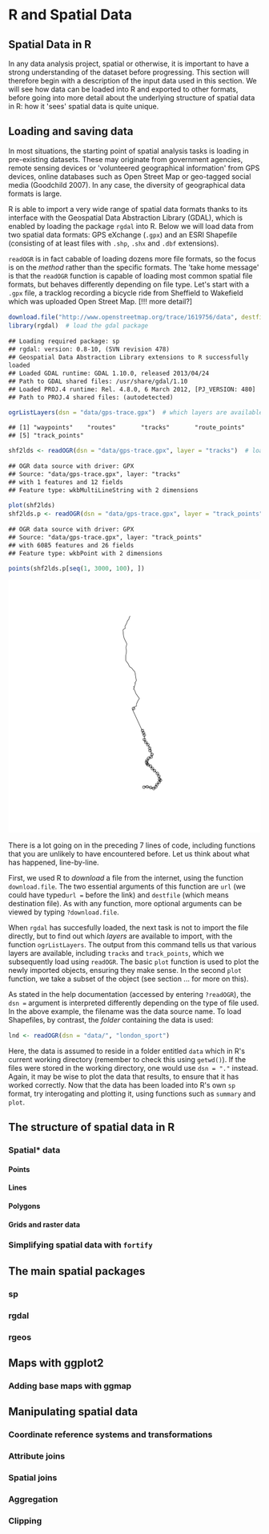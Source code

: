 R and Spatial Data
========================================================

## Spatial Data in R

In any data analysis project, spatial or otherwise, it is important to have a strong 
understanding of the dataset before progressing. This section will therefore begin with 
a description of the input data used in this section. We will see how data can 
be loaded into R and exported to other formats, before going into more detail about the 
underlying structure of spatial data in R: how it 'sees' spatial data is quite unique.

## Loading and saving data

In most situations, the starting point of spatial analysis tasks is 
loading in pre-existing datasets. These may originate from government agencies, 
remote sensing devices or 'volunteered geographical information' from GPS devices, 
online databases such as Open Street Map or geo-tagged social media (Goodchild 2007).
In any case, the diversity of geographical data formats is large. 

R is able to import a very wide range of spatial data formats thanks to its
interface with the Geospatial Data Abstraction Library (GDAL), which is 
enabled by loading the package `rgdal` into R. Below we will
load data from two spatial data formats: GPS eXchange (`.gpx`)
and an ESRI Shapefile (consisting of at least files 
with `.shp`, `.shx` and `.dbf` extensions).

`readOGR` is in fact cabable of loading dozens more file formats, 
so the focus is on the *method* rather than the specific formats. 
The 'take home message' is that the `readOGR` function is capable 
of loading most common spatial file formats, but behaves differently depending on file type.
Let's start with a `.gpx` file, a tracklog recording a bicycle ride from Sheffield
to Wakefield which was uploaded Open Street Map. [!!! more detail?]


```r
download.file("http://www.openstreetmap.org/trace/1619756/data", destfile = "data/gps-trace.gpx")
library(rgdal)  # load the gdal package
```

```
## Loading required package: sp
## rgdal: version: 0.8-10, (SVN revision 478)
## Geospatial Data Abstraction Library extensions to R successfully loaded
## Loaded GDAL runtime: GDAL 1.10.0, released 2013/04/24
## Path to GDAL shared files: /usr/share/gdal/1.10
## Loaded PROJ.4 runtime: Rel. 4.8.0, 6 March 2012, [PJ_VERSION: 480]
## Path to PROJ.4 shared files: (autodetected)
```

```r
ogrListLayers(dsn = "data/gps-trace.gpx")  # which layers are available?
```

```
## [1] "waypoints"    "routes"       "tracks"       "route_points"
## [5] "track_points"
```

```r
shf2lds <- readOGR(dsn = "data/gps-trace.gpx", layer = "tracks")  # load track
```

```
## OGR data source with driver: GPX 
## Source: "data/gps-trace.gpx", layer: "tracks"
## with 1 features and 12 fields
## Feature type: wkbMultiLineString with 2 dimensions
```

```r
plot(shf2lds)
shf2lds.p <- readOGR(dsn = "data/gps-trace.gpx", layer = "track_points")  # load points
```

```
## OGR data source with driver: GPX 
## Source: "data/gps-trace.gpx", layer: "track_points"
## with 6085 features and 26 fields
## Feature type: wkbPoint with 2 dimensions
```

```r
points(shf2lds.p[seq(1, 3000, 100), ])
```

![plot of chunk unnamed-chunk-1](figure/unnamed-chunk-1.png) 


There is a lot going on in the preceding 7 lines of code, including functions that 
you are unlikely to have encountered before. Let us think about what has happened, line-by-line.

First, we used R to *download* a file from the internet, using the function `download.file`.
The two essential arguments of this function are `url` (we could have typed`url =` before the link) 
and `destfile` (which means destination file). As with any function, more optional arguments 
can be viewed by typing `?download.file`. 

When `rgdal` has succesfully loaded, the next task is not to import the file directly, 
but to find out which *layers* are available to import, with the function `ogrListLayers`.
The output from this command tells us that various layers are available, including
`tracks` and `track_points`, which we subsequently load using `readOGR`.
The basic `plot` function is used to plot the newly imported objects, ensuring they make sense.
In the second `plot` function, we take a subset of the object (see section ... for more on this).

As stated in the help documentation (accessed by entering `?readOGR`), the `dsn =` argument 
is interpreted differently depending on the type of file used. 
In the above example, the filename was the data source name. 
To load Shapefiles, by contrast, the *folder* containing the data is used:


```r
lnd <- readOGR(dsn = "data/", "london_sport")
```


Here, the data is assumed to reside in a folder entitled `data` which in R's current 
working directory (remember to check this using `getwd()`). 
If the files were stored in the working 
directory, one would use `dsn = "."` instead. Again, it may be wise to plot the data that 
results, to ensure that it has worked correctly.
Now that the data has been loaded into R's own `sp` format, try interogating and 
plotting it, using functions such as `summary` and `plot`.

## The structure of spatial data in R

### Spatial* data

#### Points

#### Lines

#### Polygons

#### Grids and raster data

### Simplifying spatial data with `fortify`

## The main spatial packages

### sp

### rgdal

### rgeos

## Maps with ggplot2

### Adding base maps with ggmap

## Manipulating spatial data

### Coordinate reference systems and transformations

### Attribute joins

### Spatial joins

### Aggregation

### Clipping

